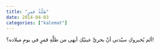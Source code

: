 ```yaml
---
title: "طلّةُ قمرٍ"
date: 2014-04-03
categories: ["kalemat"]
---
```



ألم يُخبروكِ سيّدتي أنّ بحريَّ عينيْكِ أبهى من طلَّةِ قمرٍ في يومِ ميلاده؟!